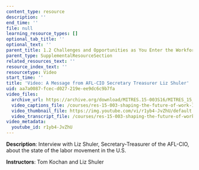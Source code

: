 ```yaml
---
content_type: resource
description: ''
end_time: ''
file: null
learning_resource_types: []
optional_tab_title: ''
optional_text: ''
parent_title: 1.2 Challenges and Opportunities as You Enter the Workforce
parent_type: SupplementalResourceSection
related_resources_text: ''
resource_index_text: ''
resourcetype: Video
start_time: ''
title: 'Video: A Message from AFL-CIO Secretary Treasurer Liz Shuler'
uid: aa7a0087-fcec-d027-219e-ee9dc6c9b7fa
video_files:
  archive_url: https://archive.org/download/MITRES.15-003S16/MITRES_15_003S16_1-2-3_360p.mp4
  video_captions_file: /courses/res-15-003-shaping-the-future-of-work-15-662x-spring-2016/989283a28b46530794128849466b883e_r1yb4-JvZhU.vtt
  video_thumbnail_file: https://img.youtube.com/vi/r1yb4-JvZhU/default.jpg
  video_transcript_file: /courses/res-15-003-shaping-the-future-of-work-15-662x-spring-2016/dc40498d3db7e4e6857d484b0a13dc16_r1yb4-JvZhU.pdf
video_metadata:
  youtube_id: r1yb4-JvZhU
---
```


**Description**: Interview with Liz Shuler, Secretary-Treasurer of the AFL-CIO, about the state of the labor movement in the U.S.

**Instructors**: Tom Kochan and Liz Shuler